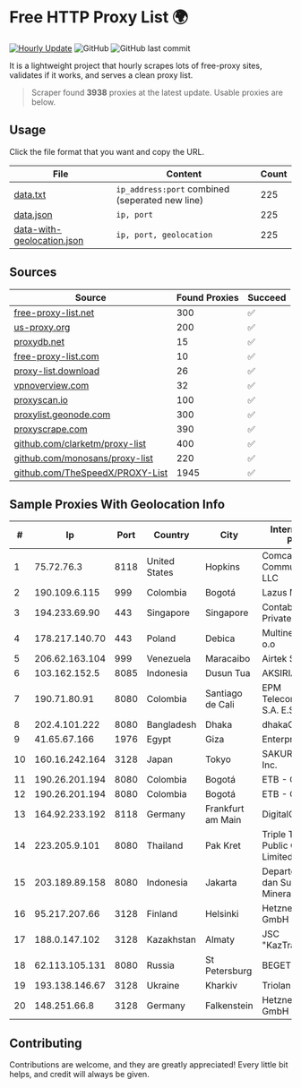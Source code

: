 
# Free HTTP Proxy List 🌍

[![Hourly Update](https://github.com/mertguvencli/http-proxy-list/actions/workflows/main.yml/badge.svg?branch=main)](https://github.com/mertguvencli/http-proxy-list/actions/workflows/main.yml)
![GitHub](https://img.shields.io/github/license/mertguvencli/http-proxy-list)
![GitHub last commit](https://img.shields.io/github/last-commit/mertguvencli/http-proxy-list)

It is a lightweight project that hourly scrapes lots of free-proxy sites, validates if it works, and serves a clean proxy list.


> Scraper found **3938** proxies at the latest update. Usable proxies are below.

## Usage

Click the file format that you want and copy the URL.


|File|Content|Count|
|----|-------|-----|
|[data.txt](https://raw.githubusercontent.com/mertguvencli/http-proxy-list/main/proxy-list/data.txt)|`ip_address:port` combined (seperated new line)|225|
|[data.json](https://raw.githubusercontent.com/mertguvencli/http-proxy-list/main/proxy-list/data.json)|`ip, port`|225|
|[data-with-geolocation.json](https://raw.githubusercontent.com/mertguvencli/http-proxy-list/main/proxy-list/data-with-geolocation.json)|`ip, port, geolocation`|225|

## Sources

|Source|Found Proxies|Succeed|
|------|-------------|-------|
|[free-proxy-list.net](https://free-proxy-list.net)|300|✅|
|[us-proxy.org](https://www.us-proxy.org)|200|✅|
|[proxydb.net](http://proxydb.net)|15|✅|
|[free-proxy-list.com](https://free-proxy-list.com/?page=&port=&type%5B%5D=http&type%5B%5D=https&up_time=0&search=Search)|10|✅|
|[proxy-list.download](https://www.proxy-list.download/HTTP)|26|✅|
|[vpnoverview.com](https://vpnoverview.com/privacy/anonymous-browsing/free-proxy-servers)|32|✅|
|[proxyscan.io](https://www.proxyscan.io)|100|✅|
|[proxylist.geonode.com](https://proxylist.geonode.com/api/proxy-list?limit=300&page=1&sort_by=lastChecked&sort_type=desc&protocols=http,https)|300|✅|
|[proxyscrape.com](https://api.proxyscrape.com/v2/?request=displayproxies&protocol=http&timeout=10000&country=all&ssl=all&anonymity=all)|390|✅|
|[github.com/clarketm/proxy-list](https://raw.githubusercontent.com/clarketm/proxy-list/master/proxy-list-raw.txt)|400|✅|
|[github.com/monosans/proxy-list](https://raw.githubusercontent.com/monosans/proxy-list/main/proxies/http.txt)|220|✅|
|[github.com/TheSpeedX/PROXY-List](https://raw.githubusercontent.com/TheSpeedX/PROXY-List/master/http.txt)|1945|✅|


## Sample Proxies With Geolocation Info

|#|Ip|Port|Country|City|Internet Service Provider|
|-|--|----|-------|----|-------------------------|
|1|75.72.76.3|8118|United States|Hopkins|Comcast Cable Communications, LLC|
|2|190.109.6.115|999|Colombia|Bogotá|Lazus Medellin|
|3|194.233.69.90|443|Singapore|Singapore|Contabo Asia Private Limited|
|4|178.217.140.70|443|Poland|Debica|Multinet 24 Sp. Z o.o|
|5|206.62.163.104|999|Venezuela|Maracaibo|Airtek Solutions C.A.|
|6|103.162.152.5|8085|Indonesia|Dusun Tua|AKSIRIAU|
|7|190.71.80.91|8080|Colombia|Santiago de Cali|EPM Telecomunicaciones S.A. E.S.P|
|8|202.4.101.222|8080|Bangladesh|Dhaka|dhakaCom Limited|
|9|41.65.67.166|1976|Egypt|Giza|Enterprise|
|10|160.16.242.164|3128|Japan|Tokyo|SAKURA Internet Inc.|
|11|190.26.201.194|8080|Colombia|Bogotá|ETB - Colombia|
|12|190.26.201.194|8080|Colombia|Bogotá|ETB - Colombia|
|13|164.92.233.192|8118|Germany|Frankfurt am Main|DigitalOcean, LLC|
|14|223.205.9.101|8080|Thailand|Pak Kret|Triple T Broadband Public Company Limited|
|15|203.189.89.158|8080|Indonesia|Jakarta|Departemen Energi dan Sumber Daya Mineral|
|16|95.217.207.66|3128|Finland|Helsinki|Hetzner Online GmbH|
|17|188.0.147.102|3128|Kazakhstan|Almaty|JSC "KazTransCom"|
|18|62.113.105.131|8080|Russia|St Petersburg|BEGET.RU|
|19|193.138.146.67|3128|Ukraine|Kharkiv|Triolan|
|20|148.251.66.8|3128|Germany|Falkenstein|Hetzner Online GmbH|



## Contributing

Contributions are welcome, and they are greatly appreciated! Every
little bit helps, and credit will always be given.


